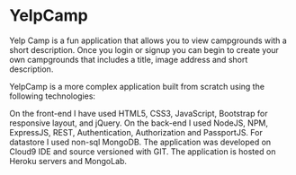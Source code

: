 # YelpCamp
Yelp Camp is a fun application that allows you to view campgrounds with a short description. Once you login or signup you can begin to create your own campgrounds that includes a title, image address and short description. 

YelpCamp is a more complex application built from scratch using the following technologies:

On the front-end I have used HTML5, CSS3, JavaScript, Bootstrap for responsive layout, and jQuery.
On the back-end I used NodeJS, NPM, ExpressJS, REST, Authentication, Authorization and PassportJS.
For datastore I used non-sql MongoDB.
The application was developed on Cloud9 IDE and source versioned with GIT.
The application is hosted on Heroku servers and MongoLab.
